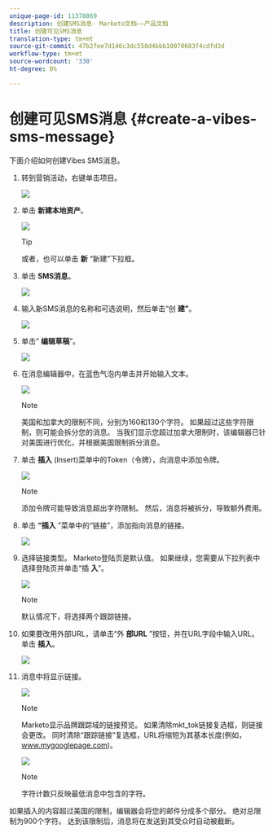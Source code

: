 ```yaml
---
unique-page-id: 11378869
description: 创建SMS消息- Marketo文档——产品文档
title: 创建可见SMS消息
translation-type: tm+mt
source-git-commit: 47b2fee7d146c3dc558d4bbb10070683f4cdfd3d
workflow-type: tm+mt
source-wordcount: '330'
ht-degree: 0%

---
```



# 创建可见SMS消息 {#create-a-vibes-sms-message}

下面介绍如何创建Vibes SMS消息。

1. 转到营销活动，右键单击项目。

   ![](assets/mobile-right-click-hand.jpg)

1. 单击 **新建本地资产**。

   ![](assets/new-local-asset-hand.jpg)

   >[!TIP]
   >
   >或者，也可以单击 **新** “新建”下拉框。

1. 单击 **SMS消息**。

   ![](assets/new-local-asset-selection-hand.jpg)

1. 输入新SMS消息的名称和可选说明，然后单击“创 **建”**。

   ![](assets/new-sms-message-offer-ends-soon-hands.jpg)

1. 单击“ **编辑草稿**”。

   ![](assets/edit-draft-hand.jpg)

1. 在消息编辑器中，在蓝色气泡内单击并开始输入文本。

   ![](assets/message-text-pencil.jpg)

   >[!NOTE]
   >
   >美国和加拿大的限制不同，分别为160和130个字符。 如果超过这些字符限制，则可能会拆分您的消息。 当我们显示您超过加拿大限制时，该编辑器已针对美国进行优化，并根据美国限制拆分消息。

1. 单击 **插入** (Insert)菜单中的Token（令牌），向消息中添加令牌。

   ![](assets/add-token-real-hand.jpg)

   >[!NOTE]
   >
   >添加令牌可能导致消息超出字符限制。 然后，消息将被拆分，导致额外费用。

1. 单击 **“插入** ”菜单中的“链接”，添加指向消息的链接。

   ![](assets/full-message-link-hand.jpg)

1. 选择链接类型。 Marketo登陆页是默认值。 如果继续，您需要从下拉列表中选择登陆页并单击“插 **入**”。

   ![](assets/insert-link-real-hands.jpg)

   >[!NOTE]
   >
   >默认情况下，将选择两个跟踪链接。

1. 如果要改用外部URL，请单击“外 **部URL** ”按钮，并在URL字段中输入URL。 单击 **插入**。

   ![](assets/insert-link-url-hands.jpg)

1. 消息中将显示链接。

   ![](assets/link-added.jpg)

   >[!NOTE]
   >
   >Marketo显示品牌跟踪域的链接预览。 如果清除mkt_tok链接复选框，则链接会更改。 同时清除“跟踪链接”复选框，URL将缩短为其基本长度(例如，www.mygooglepage.com)。

   ![](assets/image2016-7-27-16-3a20-3a16.png)

   >[!NOTE]
   >
   >字符计数只反映最低消息中包含的字符。

如果插入的内容超过美国的限制，编辑器会将您的邮件分成多个部分。 绝对总限制为900个字符。 达到该限制后，消息将在发送到其受众时自动被截断。
